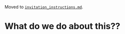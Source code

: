 Moved to [`invitation_instructions.md`](./invitation_instructions.md).

# What do we do about this??